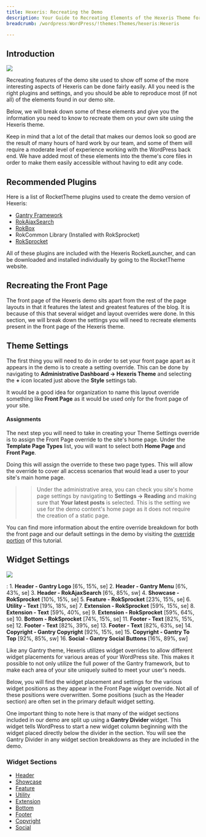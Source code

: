 ```yaml
---
title: Hexeris: Recreating the Demo
description: Your Guide to Recreating Elements of the Hexeris Theme for WordPress
breadcrumb: /wordpress:WordPress/!themes:Themes/hexeris:Hexeris

---
```


Introduction
-----

![][Hexeris]

Recreating features of the demo site used to show off some of the more interesting aspects of Hexeris can be done fairly easily. All you need is the right plugins and settings, and you should be able to reproduce most (if not all) of the elements found in our demo site. 

Below, we will break down some of these elements and give you the information you need to know to recreate them on your own site using the Hexeris theme.

Keep in mind that a lot of the detail that makes our demos look so good are the result of many hours of hard work by our team, and some of them will require a moderate level of experience working with the WordPress back end. We have added most of these elements into the theme's core files in order to make them easily accessible without having to edit any code.

Recommended Plugins
-----

Here is a list of RocketTheme plugins used to create the demo version of Hexeris:

* [Gantry Framework][gantry]
* [RokAjaxSearch][rokajaxsearch]
* [RokBox][rokbox]
* RokCommon Library (Installed with RokSprocket)
* [RokSprocket][roksprocket]

All of these plugins are included with the Hexeris RocketLauncher, and can be downloaded and installed individually by going to the RocketTheme website.

Recreating the Front Page
-----

The front page of the Hexeris demo sits apart from the rest of the page layouts in that it features the latest and greatest features of the blog. It is because of this that several widget and layout overrides were done. In this section, we will break down the settings you will need to recreate elements present in the front page of the Hexeris theme.

Theme Settings
-----

The first thing you will need to do in order to set your front page apart as it appears in the demo is to create a setting override. This can be done by navigating to **Administrative Dashboard -> Hexeris Theme** and selecting the **+** icon located just above the **Style** settings tab. 

It would be a good idea for organization to name this layout override something like **Front Page** as it would be used only for the front page of your site.

#### Assignments

The next step you will need to take in creating your Theme Settings override is to assign the Front Page override to the site's home page. Under the **Template Page Types** list, you will want to select both **Home Page** and **Front Page**.

Doing this will assign the override to these two page types. This will allow the override to cover all access scenarios that would lead a user to your site's main home page.

>> Under the administrative area, you can check you site's home page settings by navigating to **Settings -> Reading** and making sure that **Your latest posts** is selected. This is the setting we use for the demo content's home page as it does not require the creation of a static page.

You can find more information about the entire override breakdown for both the front page and our default settings in the demo by visiting the [override portion][demooverride] of this tutorial.

Widget Settings
-----

![][theme]

:   1. **Header - Gantry Logo** [6%, 15%, se]
    2. **Header - Gantry Menu** [6%, 43%, se]
    3. **Header - RokAjaxSearch** [6%, 85%, sw]
    4. **Showcase - RokSprocket** [10%, 15%, se]
    5. **Feature - RokSprocket** [23%, 15%, se]
    6. **Utility - Text** [19%, 18%, se]
    7. **Extension - RokSprocket** [59%, 15%, se]
    8. **Extension - Text** [59%, 40%, se]
    9. **Extension - RokSprocket** [59%, 64%, se]
    10. **Bottom - RokSprocket** [74%, 15%, se]
    11. **Footer - Text** [82%, 15%, se]
    12. **Footer - Text** [82%, 39%, se]
    13. **Footer - Text** [82%, 63%, se]
    14. **Copyright - Gantry Copyright** [92%, 15%, se]
    15. **Copyright - Gantry To Top** [92%, 85%, sw]
    16. **Social - Gantry Social Buttons** [16%, 89%, sw]

Like any Gantry theme, Hexeris utilizes widget overrides to allow different widget placements for various areas of your WordPress site. This makes it possible to not only utilize the full power of the Gantry framework, but to make each area of your site uniquely suited to meet your user's needs.

Below, you will find the widget placement and settings for the various widget positions as they appear in the Front Page widget override. Not all of these positions were overwritten. Some positions (such as the Header section) are often set in the primary default widget setting.

One important thing to note here is that many of the widget sections included in our demo are split up using a **Gantry Divider** widget. This widget tells WordPress to start a new widget column beginning with the widget placed directly below the divider in the section. You will see the Gantry Divider in any widget section breakdowns as they are included in the demo.

### Widget Sections

* [Header][header]
* [Showcase][showcase]
* [Feature][feature]
* [Utility][utility]
* [Extension][extension]
* [Bottom][bottom]
* [Footer][footer]
* [Copyright][copyright]
* [Social][social]

[gantry]: http://gantry-framework.org/download
[rokajaxsearch]: http://www.rockettheme.com/wordpress-downloads/plugins/free/2624-rokajaxsearch
[rokbox]: http://www.rockettheme.com/wordpress-downloads/plugins/free/2625-rokbox
[roksprocket]: http://www.rockettheme.com/wordpress-downloads/plugins/free/3228-roksprocket
[Hexeris]: assets/hexeris.jpeg
[roksprocket]: ../../plugins/roksprocket/
[faq]: faq.md
[menu]: ../../start/menu.md
[override]: http://gantry-framework.org/documentation/wordpress/configure/
[header]: demo_header.md
[showcase]: demo_showcase.md
[feature]: demo_feature.md
[utility]: demo_utility.md
[extension]: demo_extension.md
[bottom]: demo_bottom.md
[footer]: demo_footer.md
[social]: demo_social.md
[copyright]: demo_copyright.md
[demooverride]: demo_override.md
[theme]: assets/hexeris2.jpeg
